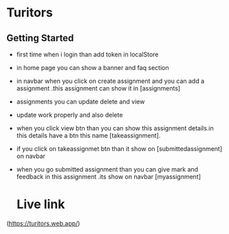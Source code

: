 # Turitors

## Getting Started
* first time when i login than add token in localStore
* in home page you can show a banner and faq section
* in navbar when you click on create assignment and you can add a assignment .this assignment can show it in [assignments]
* assignments you can update delete and view
* update work properly and also delete
* when you click view btn than you can show this assignment details.in this details have a btn this name [takeassignment].
* if you click on takeassignmet btn than it show on [submittedassignment] on navbar
* when you go submitted assignment than you can give mark and feedback in this assignment .its show on navbar [myassignment]
  

  # Live link
 (https://turitors.web.app/)
 